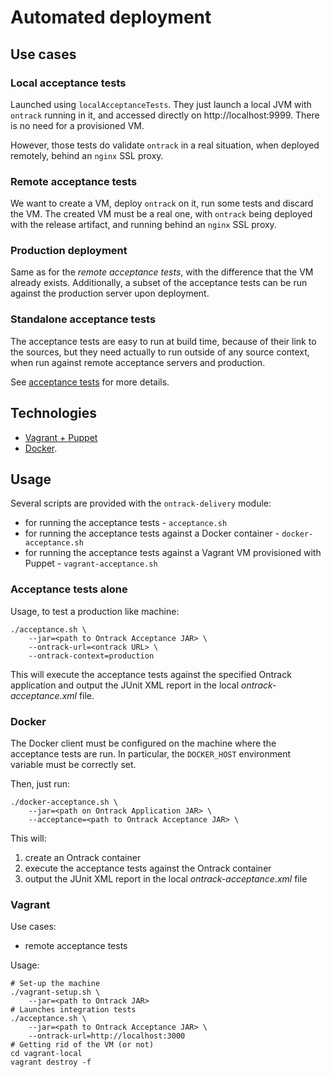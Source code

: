 Automated deployment
====================

## Use cases

### Local acceptance tests

Launched using `localAcceptanceTests`. They just launch a local JVM with `ontrack` running in it, and accessed
 directly on http://localhost:9999. There is no need for a provisioned VM.
 
However, those tests do validate `ontrack` in a real situation, when deployed remotely, behind an `nginx` SSL proxy.

### Remote acceptance tests

We want to create a VM, deploy `ontrack` on it, run some tests and discard the VM. The created VM must be a real
one, with `ontrack` being deployed with the release artifact, and running behind an `nginx` SSL proxy.

### Production deployment

Same as for the _remote acceptance tests_, with the difference that the VM already exists. Additionally, a subset
of the acceptance tests can be run against the production server upon deployment.

### Standalone acceptance tests

The acceptance tests are easy to run at build time, because of their link to the sources, but they need
actually to run outside of any source context, when run against remote acceptance servers and production.

See [acceptance tests](../ontrack-acceptance/README.md) for more details.

## Technologies

* [Vagrant + Puppet](vagrant/README.md)
* [Docker](docker/README.md).

## Usage

Several scripts are provided with the `ontrack-delivery` module:

* for running the acceptance tests - `acceptance.sh`
* for running the acceptance tests against a Docker container - `docker-acceptance.sh`
* for running the acceptance tests against a Vagrant VM provisioned with Puppet - `vagrant-acceptance.sh`

### Acceptance tests alone

Usage, to test a production like machine:

    ./acceptance.sh \
        --jar=<path to Ontrack Acceptance JAR> \
        --ontrack-url=<ontrack URL> \
        --ontrack-context=production

This will execute the acceptance tests against the specified Ontrack application and output the JUnit XML report
in the local _ontrack-acceptance.xml_ file.

### Docker

The Docker client must be configured on the machine where the acceptance tests are run. In particular, the 
`DOCKER_HOST` environment variable must be correctly set.

Then, just run:

    ./docker-acceptance.sh \
        --jar=<path on Ontrack Application JAR> \
        --acceptance=<path to Ontrack Acceptance JAR> \

This will:

1. create an Ontrack container
1. execute the acceptance tests against the Ontrack container
1. output the JUnit XML report in the local _ontrack-acceptance.xml_ file

### Vagrant

Use cases:
* remote acceptance tests

Usage:

    # Set-up the machine
    ./vagrant-setup.sh \
        --jar=<path to Ontrack JAR>
    # Launches integration tests
    ./acceptance.sh \
        --jar=<path to Ontrack Acceptance JAR> \
        --ontrack-url=http://localhost:3000
    # Getting rid of the VM (or not)
    cd vagrant-local
    vagrant destroy -f
